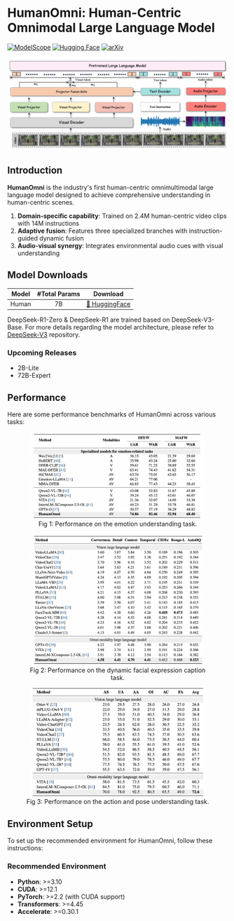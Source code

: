 # HumanOmni: Human-Centric Omnimodal Large Language Model

[![ModelScope](https://img.shields.io/badge/ModelScope-HumanOmni-blue)](https://modelscope.cn/models/myroot/HumanOmni-7B)
[![Hugging Face](https://img.shields.io/badge/HuggingFace-HumanOmni-yellow)](https://huggingface.co/StarJiaxing/HumanOmni-7B)
[![arXiv](https://img.shields.io/badge/arXiv-2405.15111-red)](https://arxiv.org/abs/2501.15111)

<div align="center">
  <img src="figures/arch.png" width="800"/>
</div>

## Introduction
**HumanOmni** is the industry's first human-centric omnimultimodal large language model designed to achieve comprehensive understanding in human-centric scenes.
1) **Domain-specific capability**: Trained on 2.4M human-centric video clips with 14M instructions
2) **Adaptive fusion**: Features three specialized branches with instruction-guided dynamic fusion
3) **Audio-visual synergy**: Integrates environmental audio cues with visual understanding
   
## Model Downloads
<div align="center">

| **Model** | **#Total Params** | **Download** |
| :------------: | :------------: | :------------: |
| Human | 7B | [🤗 HuggingFace](https://huggingface.co/StarJiaxing/HumanOmni-7B)   |

</div>

DeepSeek-R1-Zero & DeepSeek-R1 are trained based on DeepSeek-V3-Base. 
For more details regarding the model architecture, please refer to [DeepSeek-V3](https://github.com/deepseek-ai/DeepSeek-V3) repository.

### Upcoming Releases
+ 2B-Lite 
+ 72B-Expert 

## Performance
Here are some performance benchmarks of HumanOmni across various tasks:

<div align="center">
  <figure>
    <img src="figures/result-emotion.png" alt="Emotion Understanding Task Results" width="400"/>
    <figcaption>Fig 1: Performance on the emotion understanding task.</figcaption>
  </figure>
  <figure>
    <img src="figures/result-dfec.png" alt="Dynamic Facial Expression Caption Task Results" width="400"/>
    <figcaption>Fig 2: Performance on the dynamic facial expression caption task.</figcaption>
  </figure>
  <figure>
    <img src="figures/result-mvbench.png" alt="Movement and Pose Understanding Task Results" width="400"/>
    <figcaption>Fig 3: Performance on the action and pose understanding task.</figcaption>
  </figure>
</div>

## Environment Setup

To set up the recommended environment for HumanOmni, follow these instructions:

### Recommended Environment
- **Python**: >=3.10
- **CUDA**: >=12.1
- **PyTorch**: >=2.2 (with CUDA support)
- **Transformers**: >=4.45
- **Accelerate**: >=0.30.1
